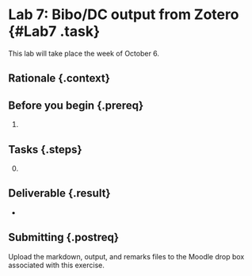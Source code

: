 # Lab 7: Bibo/DC output from Zotero {#Lab7 .task}

This lab will take place the week of October 6.

## Rationale {.context}

 
## Before you begin {.prereq}
1. 

## Tasks {.steps}

0. 


## Deliverable {.result}
- 

## Submitting {.postreq}
Upload the markdown, output, and remarks files to the Moodle drop box
associated with this exercise.
